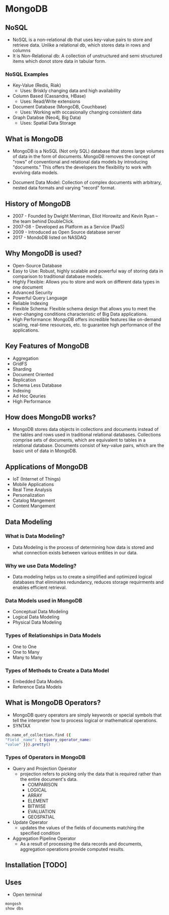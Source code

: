 # MongoDB

## NoSQL

- NoSQL is a non-relational db that uses key-value pairs to store and retrieve data. Unlike a relational db, which stores data in rows and columns
- It is Non-Relational db: A collection of unstructured and semi structured items which donot store data in tabular form.

### NoSQL Examples

- Key-Value (Redis, Riak)
  - Uses: Briskly changing data and high availability
- Column Based (Cassandra, HBase)
  - Uses: Read/Write extensions
- Document Database (MongoDB, Couchbase)
  - Uses: Working with occasionally changing consistent data
- Graph Databse (Neo4j, Big Data)
  - Uses: Spatial Data Storage

## What is MongoDB

- MongoDB is a NoSQL (Not only SQL) database that stores large volumes of data in the form of documents. MongoDB removes the concept of "rows" of conventional and relational data models by introducing "documents." This offers the developers the flexibility to work with evolving data models.

- Document Data Model: Collection of complex documents with arbitrary, nested data formats and varying "record" format.

## History of MongoDB

- 2007 - Founded by Dwight Merriman, Eliot Horowitz and Kevin Ryan – the team behind DoubleClick.
- 2007-08 - Developed as Platform as a Service (PaaS)
- 2009 - Introduced as Open Source database server
- 2017 - MondoDB listed on NASDAQ

## Why MongoDB is used?

- Open-Source Database
- Easy to Use: Robust, highly scalable and powerful way of storing data in comparison to traditional database models.
- Highly Flexible: Allows you to store and work on different data types in one document
- Advanced Security
- Powerful Query Language
- Reliable Indexing
- Flexible Schema: Flexible schema design that allows you to meet the ever-changing conditions characteristic of Big Data applications.
- High Performance: MongoDB offers incredible features like on-demand scaling, real-time resources, etc. to guarantee high performance of the applications.

## Key Features of MongoDB

- Aggregation
- GridFS
- Sharding
- Document Oriented
- Replication
- Schema Less Database
- Indexing
- Ad Hoc Qeuries
- High Performance

## How does MongoDB works?

- MongoDB stores data objects in collections and documents instead of the tables and rows used in traditional relational databases. Collections comprise sets of documents, which are equivalent to tables in a relational database. Documents consist of key-value pairs, which are the basic unit of data in MongoDB.

## Applications of MongoDB

- IoT (Internet of Things)
- Mobile Applications
- Real Time Analysis
- Personalization
- Catalog Mangement
- Content Mangement

## Data Modeling

### What is Data Modeling?

- Data Modeling is the process of determining how data is stored and what connection exists between various entities in our data.

### Why we use Data Modeling?

- Data modeling helps us to create a simplified and optimized logical databases that eliminates redundancy, reduces storage requirments and enables efficient retrieval.

### Data Models used in MongoDB

- Conceptual Data Modeling
- Logical Data Modeling
- Physical Data Modeling

### Types of Relationships in Data Models

- One to One
- One to Many
- Many to Many

### Types of Methods to Create a Data Model

- Embedded Data Models
- Reference Data Models

## What is MongoDB Operators?

- MongoDB query operators are simply keywords or special symbols that tell the interpreter how to process logical or mathematical operations.
- SYNTAX

```bash
db.name_of_collection.find ({
"Field _name": { $query_operator_name:
"value" }}).pretty()
```

### Types of Operators in MongoDB

- Query and Projection Operator
  - projection refers to picking only the data that is required rather than the entire document's data.
    - COMPARISON
    - LOGICAL
    - ARRAY
    - ELEMENT
    - BITWISE
    - EVALUATION
    - GEOSPATIAL
- Update Operator
  - updates the values of the fields of documents matching the specified condition
- Aggregation Pipeline Operator
  - As a result of processing the data records and documents, aggregation operations provide computed results.

## Installation [TODO]

## Uses

- Open terminal

```bash
mongosh
show dbs
```
